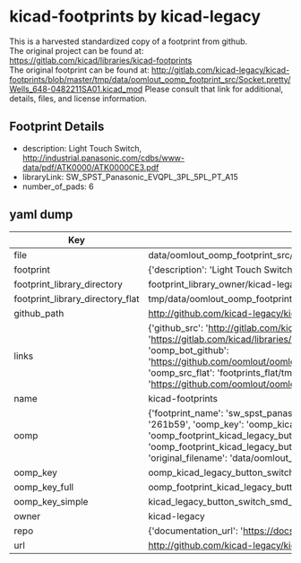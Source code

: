 # kicad-footprints by kicad-legacy  
This is a harvested standardized copy of a footprint from github.  
The original project can be found at:  
https://gitlab.com/kicad/libraries/kicad-footprints  
The original footprint can be found at:
http://gitlab.com/kicad-legacy/kicad-footprints/blob/master/tmp/data/oomlout_oomp_footprint_src/Socket.pretty/Wells_648-0482211SA01.kicad_mod
Please consult that link for additional, details, files, and license information.  
## Footprint Details
* description: Light Touch Switch, http://industrial.panasonic.com/cdbs/www-data/pdf/ATK0000/ATK0000CE3.pdf  
* libraryLink: SW_SPST_Panasonic_EVQPL_3PL_5PL_PT_A15  
* number_of_pads: 6  
## yaml dump  
| Key | Value |  
| --- | --- |  
| file | data/oomlout_oomp_footprint_src/kicad-footprints/Button_Switch_SMD.pretty/SW_SPST_Panasonic_EVQPL_3PL_5PL_PT_A15.kicad_mod |  
| footprint | {'description': 'Light Touch Switch, http://industrial.panasonic.com/cdbs/www-data/pdf/ATK0000/ATK0000CE3.pdf', 'libraryLink': 'SW_SPST_Panasonic_EVQPL_3PL_5PL_PT_A15', 'number_of_pads': 6} |  
| footprint_library_directory | footprint_library_owner/kicad-legacy_kicad-footprints |  
| footprint_library_directory_flat | tmp/data/oomlout_oomp_footprint_src/footprints_flat/kicad_legacy_button_switch_smd_sw_spst_panasonic_evqpl_3pl_5pl_pt_a15/working |  
| github_path | http://github.com/kicad-legacy/kicad-footprints/blob/master/tmp/data/oomlout_oomp_footprint_src/Button_Switch_SMD.pretty/SW_SPST_Panasonic_EVQPL_3PL_5PL_PT_A15.kicad_mod |  
| links | {'github_src': 'http://gitlab.com/kicad-legacy/kicad-footprints/blob/master/tmp/data/oomlout_oomp_footprint_src/Socket.pretty/Wells_648-0482211SA01.kicad_mod', 'github_src_repo': 'https://gitlab.com/kicad/libraries/kicad-footprints', 'oomp_bot': 'tmp/data/oomlout_oomp_footprint_src/footprints/kicad_legacy_button_switch_smd_sw_spst_panasonic_evqpl_3pl_5pl_pt_a15/working', 'oomp_bot_github': 'https://github.com/oomlout/oomlout_oomp_footprint_bot/tree/main/tmp/data/oomlout_oomp_footprint_src/footprints/kicad_legacy_button_switch_smd_sw_spst_panasonic_evqpl_3pl_5pl_pt_a15/working', 'oomp_src_flat': 'footprints_flat/tmp/data/oomlout_oomp_footprint_src/footprints_flat/kicad_legacy_button_switch_smd_sw_spst_panasonic_evqpl_3pl_5pl_pt_a15/working', 'oomp_src_flat_github': 'https://github.com/oomlout/oomlout_oomp_footprint_src/tree/main/tmp/data/oomlout_oomp_footprint_src/footprints_flat/kicad_legacy_button_switch_smd_sw_spst_panasonic_evqpl_3pl_5pl_pt_a15/working'} |  
| name | kicad-footprints |  
| oomp | {'footprint_name': 'sw_spst_panasonic_evqpl_3pl_5pl_pt_a15', 'library_name': 'button_switch_smd', 'md5': '261b59c4d0cb7506844f4932e0935637', 'md5_10': '261b59c4d0', 'md5_5': '261b5', 'md5_6': '261b59', 'oomp_key': 'oomp_kicad_legacy_button_switch_smd_sw_spst_panasonic_evqpl_3pl_5pl_pt_a15', 'oomp_key_extra': 'oomp_footprint_kicad_legacy_button_switch_smd_sw_spst_panasonic_evqpl_3pl_5pl_pt_a15', 'oomp_key_full': 'oomp_footprint_kicad_legacy_button_switch_smd_sw_spst_panasonic_evqpl_3pl_5pl_pt_a15_261b59', 'oomp_key_simple': 'kicad_legacy_button_switch_smd_sw_spst_panasonic_evqpl_3pl_5pl_pt_a15', 'original_filename': 'data/oomlout_oomp_footprint_src/kicad-footprints/Button_Switch_SMD.pretty/SW_SPST_Panasonic_EVQPL_3PL_5PL_PT_A15.kicad_mod', 'owner_name': 'kicad_legacy'} |  
| oomp_key | oomp_kicad_legacy_button_switch_smd_sw_spst_panasonic_evqpl_3pl_5pl_pt_a15 |  
| oomp_key_full | oomp_footprint_kicad_legacy_button_switch_smd_sw_spst_panasonic_evqpl_3pl_5pl_pt_a15 |  
| oomp_key_simple | kicad_legacy_button_switch_smd_sw_spst_panasonic_evqpl_3pl_5pl_pt_a15 |  
| owner | kicad-legacy |  
| repo | {'documentation_url': 'https://docs.github.com/rest/repos/repos#get-a-repository', 'message': 'Not Found'} |  
| url | http://github.com/kicad-legacy/kicad-footprints |  

